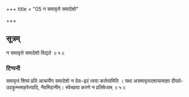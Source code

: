 +++
title = "05 न समावृत्ते समादेशो"

+++
## सूत्रम्
न समावृत्ते समादेशो विद्यते ॥ ५॥  
### टिप्पनी
समावृत्तं शिष्यं प्रति आचार्येण समादेशो न देयः-इदं त्वया कर्तव्यमिति । यथा असमावृत्तदशायामाज्ञा दीयते-उदकुम्भमाहरेत्यादि, नैवमिदानीम्। स्वेच्छया करणे न प्रतिषेध्यम् ॥ ५॥  
